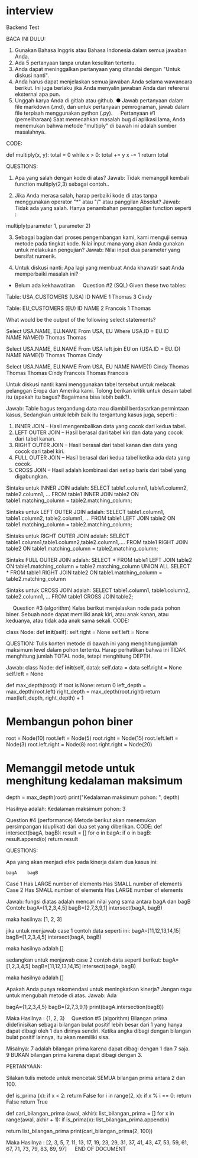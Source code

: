 # interview
Backend Test


BACA INI DULU:
1.	Gunakan Bahasa Inggris atau Bahasa Indonesia dalam semua jawaban Anda.
2.	Ada 5 pertanyaan tanpa urutan kesulitan tertentu.
3.	Anda dapat meninggalkan pertanyaan yang ditandai dengan "Untuk diskusi nanti".
4.	Anda harus dapat menjelaskan semua jawaban Anda selama wawancara berikut. Ini juga berlaku jika Anda menyalin jawaban Anda dari referensi eksternal apa pun.
5.	Unggah karya Anda di gitlab atau github.
●	Jawab pertanyaan dalam file markdown (.md), dan untuk pertanyaan pemrograman, jawab dalam file terpisah menggunakan python (.py).  
Pertanyaan #1 (pemeliharaan)
Saat memecahkan masalah bug di aplikasi lama, Anda menemukan bahwa metode "multiply" di bawah ini adalah sumber masalahnya.

CODE:
 

def multiply(x, y):
    total = 0
    while x > 0:
        total += y
        x -= 1
    return total 
 
QUESTIONS:
1.	Apa yang salah dengan kode di atas?
Jawab:
Tidak memanggil kembali function multiply(2,3) sebagai contoh..

2.	Jika Anda merasa salah, harap perbaiki kode di atas tanpa menggunakan operator "*" atau "/" atau panggilan Absolut?
Jawab:
Tidak ada yang salah. Hanya penambahan pemanggilan function seperti :

multiply(parameter 1, parameter 2)

3.	Sebagai bagian dari proses pengembangan kami, kami menguji semua metode pada tingkat kode. Nilai input mana yang akan Anda gunakan untuk melakukan pengujian?
Jawab:
Nilai input dua parameter yang bersifat numerik.

4.	Untuk diskusi nanti: Apa lagi yang membuat Anda khawatir saat Anda memperbaiki masalah ini?
-	Belum ada kekhawatiran
 
Question #2 (SQL)
Given these two tables:

Table: USA_CUSTOMERS (USA)
ID	NAME
1	  Thomas
3	  Cindy

Table: EU_CUSTOMERS (EU)
ID	NAME
2	  Francois
1	  Thomas

What would be the output of the following select statements?

Select USA.NAME, EU.NAME From USA, EU Where USA.ID = EU.ID		
NAME	    NAME(1)
Thomas      Thomas


Select USA.NAME, EU.NAME From USA left join EU on (USA.ID = EU.ID)
NAME	            NAME(1)
Thomas	            Thomas
Cindy	             	

Select USA.NAME, EU.NAME From USA, EU
NAME	            NAME(1)
Cindy	          Thomas
Thomas	          Thomas
Cindy	          Francois
Thomas	          Francois

Untuk diskusi nanti: kami menggunakan tabel tersebut untuk melacak pelanggan Eropa dan Amerika kami.  Tolong berikan kritik untuk desain tabel itu (apakah itu bagus?  Bagaimana bisa lebih baik?).

Jawab:
Table bagus tergandung data mau diambil berdasarkan permintaan kasus,
Sedangkan untuk lebih baik itu tergantung kasus juga, seperti :
1. INNER JOIN – Hasil mengembalikan data yang cocok dari kedua tabel.
2. LEFT OUTER JOIN – Hasil berasal dari tabel kiri dan data yang cocok dari tabel kanan.
3. RIGHT OUTER JOIN – Hasil berasal dari tabel kanan dan data yang cocok dari tabel kiri.
4. FULL OUTER JOIN – Hasil berasal dari kedua tabel ketika ada data yang cocok.
5. CROSS JOIN – Hasil adalah kombinasi dari setiap baris dari tabel yang digabungkan.
 
Sintaks untuk INNER JOIN adalah:
SELECT table1.column1, table1.column2, table2.column1, ...
FROM table1 
INNER JOIN table2
ON table1.matching_column = table2.matching_column;

Sintaks untuk LEFT OUTER JOIN adalah:
SELECT table1.column1, table1.column2, table2.column1, ...
FROM table1 
LEFT JOIN table2
ON table1.matching_column = table2.matching_column;

Sintaks untuk RIGHT OUTER JOIN adalah:
SELECT table1.column1,table1.column2,table2.column1,....
FROM table1 
RIGHT JOIN table2
ON table1.matching_column = table2.matching_column;

Sintaks FULL OUTER JOIN adalah:
SELECT * FROM table1
LEFT JOIN table2 ON table1.matching_column = table2.matching_column
UNION ALL
SELECT * FROM table1
RIGHT JOIN table2 ON table1.matching_column = table2.matching_column

Sintaks untuk CROSS JOIN adalah:
SELECT table1.column1, table1.column2, table2.column1, ...
FROM table1
CROSS JOIN table2;



 
Question #3 (algorithm)
Kelas berikut menjelaskan node pada pohon biner. Sebuah node dapat memiliki anak kiri, atau anak kanan, atau keduanya, atau tidak ada anak sama sekali.
CODE:
 
class Node:
    def __init__(self):
        self.right = None
        self.left = None
 
QUESTION:
 Tulis konten metode di bawah ini yang menghitung jumlah maksimum level dalam pohon tertentu. Harap perhatikan bahwa ini TIDAK menghitung jumlah TOTAL node, tetapi menghitung DEPTH.

 

Jawab:
class Node:
    def __init__(self, data):
        self.data = data
        self.right = None
        self.left = None

def max_depth(root):
    if root is None:
        return 0
    left_depth = max_depth(root.left)
    right_depth = max_depth(root.right)
    return max(left_depth, right_depth) + 1


# Membangun pohon biner
root = Node(10)
root.left = Node(5)
root.right = Node(15)
root.left.left = Node(3)
root.left.right = Node(8)
root.right.right = Node(20)

# Memanggil metode untuk menghitung kedalaman maksimum
depth = max_depth(root)
print("Kedalaman maksimum pohon: ", depth)

Hasilnya adalah:
Kedalaman maksimum pohon:  3 


Question #4 (performance)
Metode berikut akan menemukan persimpangan (duplikat) dari dua set yang diberikan.
CODE:
 def intersect(bagA, bagB):
    result = []
    for o in bagA:
        if o in bagB:
            result.append(o)
    return result
 
QUESTIONS:
 
Apa yang akan menjadi efek pada kinerja dalam dua kasus ini:

 	bagA	bagB
Case 1	Has LARGE number of elements	Has SMALL number of elements
Case 2	Has SMALL number of elements	Has LARGE number of elements
 
Jawab: fungsi diatas adalah mencari nilai yang sama antara bagA dan bagB
Contoh:
bagA=[1,2,3,4,5]
bagB=[2,7,3,9,1]
intersect(bagA, bagB)

maka hasilnya: [1, 2, 3]

jika untuk menjawab case 1 contoh data seperti ini:
bagA=[11,12,13,14,15]
bagB=[1,2,3,4,5]
intersect(bagA, bagB)

maka hasilnya adalah []

sedangkan untuk menjawab case 2 contoh data seperti berikut:
bagA=[1,2,3,4,5]
bagB=[11,12,13,14,15]
intersect(bagA, bagB)

maka hasilnya adalah []

Apakah Anda punya rekomendasi untuk meningkatkan kinerja?  Jangan ragu untuk mengubah metode di atas.
Jawab: Ada

bagA={1,2,3,4,5}
bagB={2,7,3,9,1}
print(bagA.intersection(bagB))

Maka Hasilnya : {1, 2, 3} 
Question #5 (algorithm)
Bilangan prima didefinisikan sebagai bilangan bulat positif lebih besar dari 1 yang hanya dapat dibagi oleh 1 dan dirinya sendiri. Ketika angka dibagi dengan bilangan bulat positif lainnya, itu akan memiliki sisa.

Misalnya:
7 adalah bilangan prima karena dapat dibagi dengan 1 dan 7 saja.
9 BUKAN bilangan prima karena dapat dibagi dengan 3.
 
PERTANYAAN:
 
Silakan tulis metode untuk mencetak SEMUA bilangan prima antara 2 dan 100.

def is_prima (x):
  if x < 2:
    return False
  for i in range(2, x):
    if x % i == 0:
      return False
  return True

def cari_bilangan_prima (awal, akhir):
  list_bilangan_prima = []
  for x in range(awal, akhir + 1):
    if is_prima(x):
      list_bilangan_prima.append(x)

  return list_bilangan_prima
print(cari_bilangan_prima(2, 100))

Maka Hasilnya : [2, 3, 5, 7, 11, 13, 17, 19, 23, 29, 31, 37, 41, 43, 47, 53, 59, 61, 67, 71, 73, 79, 83, 89, 97]
 
END OF DOCUMENT

